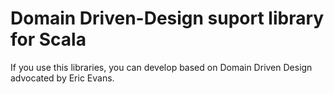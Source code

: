 # Domain Driven-Design suport library for Scala

If you use this libraries, you can develop based on Domain Driven Design advocated by Eric Evans.